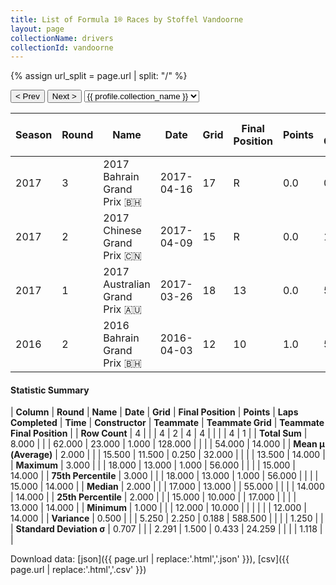 ```yaml
---
title: List of Formula 1® Races by Stoffel Vandoorne
layout: page
collectionName: drivers
collectionId: vandoorne
---
```


{% assign url_split = page.url | split: "/" %}
<div id="collection-navigation">
<button onclick="selector.options[selector.selectedIndex-1].value && (window.location = selector.options[selector.selectedIndex-1].value);">&lt; Prev</button>
<button onclick="selector.options[selector.selectedIndex+1].value && (window.location = selector.options[selector.selectedIndex+1].value);">Next &gt;</button>
<select id="selector" onchange="this.options[this.selectedIndex].value && (window.location = this.options[this.selectedIndex].value);">
  {% for collectionId in site.data[page.collectionName].refs %}
    {% if collectionId == page.collectionId %}
      {% assign selected = "selected" %}
    {% else %}
      {% assign selected = "" %}
    {% endif %}
    {% assign profile = site.data[page.collectionName][collectionId].profile %}
    <option value="/f1/{{ page.collectionName }}/{{ collectionId }}/{{ url_split[4] }}" {{ selected }}>{{ profile.collection_name }}</option>
  {% endfor %}
</select>
</div>

| Season | Round | Name | Date | Grid | Final Position | Points | Laps Completed | Time | Constructor | Teammate | Teammate Grid | Teammate Final Position |
|--|--|--|--|--|--|--|--|--|--|--|--|--|
| 2017 | 3 | 2017 Bahrain Grand Prix 🇧🇭 | 2017-04-16 | 17 | R | 0.0 | 0 |   | McLaren 🇬🇧 | [Fernando Alonso 🇪🇸](/f1/drivers/alonso) | 15 | 14 |
| 2017 | 2 | 2017 Chinese Grand Prix 🇨🇳 | 2017-04-09 | 15 | R | 0.0 | 17 |   | McLaren 🇬🇧 | [Fernando Alonso 🇪🇸](/f1/drivers/alonso) | 13 | R |
| 2017 | 1 | 2017 Australian Grand Prix 🇦🇺 | 2017-03-26 | 18 | 13 | 0.0 | 55 |   | McLaren 🇬🇧 | [Fernando Alonso 🇪🇸](/f1/drivers/alonso) | 12 | R |
| 2016 | 2 | 2016 Bahrain Grand Prix 🇧🇭 | 2016-04-03 | 12 | 10 | 1.0 | 56 |   | McLaren 🇬🇧 | [Jenson Button 🇬🇧](/f1/drivers/button) | 14 | R |

#### Statistic Summary

| **Column** | **Round** | **Name** | **Date** | **Grid** | **Final Position** | **Points** | **Laps Completed** | **Time** | **Constructor** | **Teammate** | **Teammate Grid** | **Teammate Final Position** |
| **Row Count** | 4 |  |  | 4 | 2 | 4 | 4 |  |  |  | 4 | 1 |
| **Total Sum** | 8.000 |  |  | 62.000 | 23.000 | 1.000 | 128.000 |  |  |  | 54.000 | 14.000 |
| **Mean μ (Average)** | 2.000 |  |  | 15.500 | 11.500 | 0.250 | 32.000 |  |  |  | 13.500 | 14.000 |
| **Maximum** | 3.000 |  |  | 18.000 | 13.000 | 1.000 | 56.000 |  |  |  | 15.000 | 14.000 |
| **75th Percentile** | 3.000 |  |  | 18.000 | 13.000 | 1.000 | 56.000 |  |  |  | 15.000 | 14.000 |
| **Median** | 2.000 |  |  | 17.000 | 13.000 |  | 55.000 |  |  |  | 14.000 | 14.000 |
| **25th Percentile** | 2.000 |  |  | 15.000 | 10.000 |  | 17.000 |  |  |  | 13.000 | 14.000 |
| **Minimum** | 1.000 |  |  | 12.000 | 10.000 |  |  |  |  |  | 12.000 | 14.000 |
| **Variance** | 0.500 |  |  | 5.250 | 2.250 | 0.188 | 588.500 |  |  |  | 1.250 |  |
| **Standard Deviation σ** | 0.707 |  |  | 2.291 | 1.500 | 0.433 | 24.259 |  |  |  | 1.118 |  |

Download data: [json]({{ page.url | replace:'.html','.json' }}), [csv]({{ page.url | replace:'.html','.csv' }})
